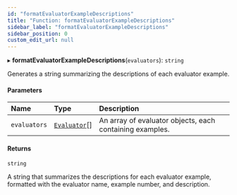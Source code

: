 ```yaml
---
id: "formatEvaluatorExampleDescriptions"
title: "Function: formatEvaluatorExampleDescriptions"
sidebar_label: "formatEvaluatorExampleDescriptions"
sidebar_position: 0
custom_edit_url: null
---
```


▸ **formatEvaluatorExampleDescriptions**(`evaluators`): `string`

Generates a string summarizing the descriptions of each evaluator example.

#### Parameters

| Name         | Type                                        | Description                                              |
| :----------- | :------------------------------------------ | :------------------------------------------------------- |
| `evaluators` | [`Evaluator`](../interfaces/Evaluator.md)[] | An array of evaluator objects, each containing examples. |

#### Returns

`string`

A string that summarizes the descriptions for each evaluator example, formatted with the evaluator name, example number, and description.
